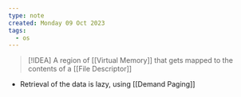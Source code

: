 ```yaml
---
type: note
created: Monday 09 Oct 2023
tags:
  - os
---
```

> [!IDEA]
> A region of [[Virtual Memory]] that gets mapped to the contents of a [[File Descriptor]]

- Retrieval of the data is lazy, using [[Demand Paging]]